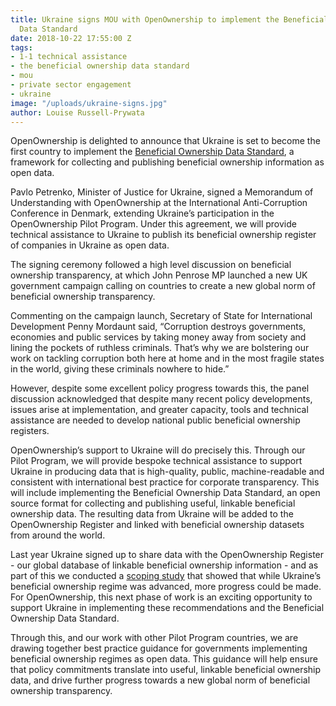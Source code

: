 ```yaml
---
title: Ukraine signs MOU with OpenOwnership to implement the Beneficial Ownership
  Data Standard
date: 2018-10-22 17:55:00 Z
tags:
- 1-1 technical assistance
- the beneficial ownership data standard
- mou
- private sector engagement
- ukraine
image: "/uploads/ukraine-signs.jpg"
author: Louise Russell-Prywata
---
```


OpenOwnership is delighted to announce that Ukraine is set to become the first country to implement the [Beneficial Ownership Data Standard](http://standard.openownership.org/en/schema-beta-2/), a framework for collecting and publishing beneficial ownership information as open data.

Pavlo Petrenko, Minister of Justice for Ukraine, signed a Memorandum of Understanding with OpenOwnership at the International Anti-Corruption Conference in Denmark, extending Ukraine’s participation in the OpenOwnership Pilot Program. Under this agreement, we will provide technical assistance to Ukraine to publish its beneficial ownership register of companies in Ukraine as open data.

The signing ceremony followed a high level discussion on beneficial ownership transparency, at which John Penrose MP launched a new UK government campaign calling on countries to create a new global norm of beneficial ownership transparency.

Commenting on the campaign launch, Secretary of State for International Development Penny Mordaunt said, “Corruption destroys governments, economies and public services by taking money away from society and lining the pockets of ruthless criminals. That’s why we are bolstering our work on tackling corruption both here at home and in the most fragile states in the world, giving these criminals nowhere to hide.”

However, despite some excellent policy progress towards this, the panel discussion acknowledged that despite many recent policy developments, issues arise at implementation, and greater capacity, tools and technical assistance are needed to develop national public beneficial ownership registers.

OpenOwnership’s support to Ukraine will do precisely this. Through our Pilot Program, we will provide bespoke technical assistance to support Ukraine in producing data that is high-quality, public, machine-readable and consistent with international best practice for corporate transparency. This will include implementing the Beneficial Ownership Data Standard, an open source format for collecting and publishing useful, linkable beneficial ownership data. The resulting data from Ukraine will be added to the OpenOwnership Register and linked with beneficial ownership datasets from around the world.

Last year Ukraine signed up to share data with the OpenOwnership Register - our global database of linkable beneficial ownership information - and as part of this we conducted a [scoping study](https://openownership.org/news/beneficial-ownership-transparency-in-ukraine-whats-next/) that showed that while Ukraine’s beneficial ownership regime was advanced, more progress could be made. For OpenOwnership, this next phase of work is an exciting opportunity to support Ukraine in implementing these recommendations and the Beneficial Ownership Data Standard.

Through this, and our work with other Pilot Program countries, we are drawing together best practice guidance for governments implementing beneficial ownership regimes as open data. This guidance will help ensure that policy commitments translate into useful, linkable beneficial ownership data, and drive further progress towards a new global norm of beneficial ownership transparency.
